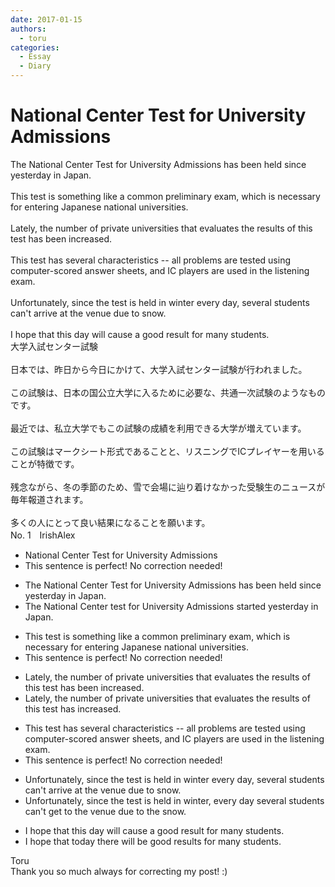 ```yaml
---
date: 2017-01-15
authors:
  - toru
categories:
  - Essay
  - Diary
---
```


<h1 id="subject_show">National Center Test for University Admissions</h1>
<div class="date" hidden>Jan 15, 2017 16:35</div>
<div id="post"><div id="body_show_ori">
The National Center Test for University Admissions has been held since yesterday in Japan.<br/><br/>This test is something like a common preliminary exam, which is necessary for entering Japanese national universities.<br/><br/>Lately, the number of private universities that evaluates the results of this test has been increased.<br/><br/>This test has several characteristics -- all problems are tested using computer-scored answer sheets, and IC players are used in the listening exam.<br/><br/>Unfortunately, since the test is held in winter every day, several students can't arrive at the venue due to snow.<br/><br/>I hope that this day will cause a good result for many students.
</div></div>

<!-- more -->

<div id="post_ja"><div id="body_show_mo">
大学入試センター試験<br/><br/>日本では、昨日から今日にかけて、大学入試センター試験が行われました。<br/><br/>この試験は、日本の国公立大学に入るために必要な、共通一次試験のようなものです。<br/><br/>最近では、私立大学でもこの試験の成績を利用できる大学が増えています。<br/><br/>この試験はマークシート形式であることと、リスニングでICプレイヤーを用いることが特徴です。<br/><br/>残念ながら、冬の季節のため、雪で会場に辿り着けなかった受験生のニュースが毎年報道されます。<br/><br/>多くの人にとって良い結果になることを願います。
</div></div>
<div id="block"><div class="first_name"> No. 1　<span class="just_name">IrishAlex</span></div><div id="block2">
<ul class="correction_field">
<li class="incorrect">National Center Test for University Admissions</li>
<li class="corrected perfect">This sentence is perfect! No correction needed!</li>
</ul>
<ul class="correction_field">
<li class="incorrect">The National Center Test for University Admissions has been held since yesterday in Japan.</li>
<li class="corrected correct">
The National Center <span class="f_blue">t</span>est for University Admissions <span class="f_blue">started </span>yesterday in Japan.
</li>
</ul>
<ul class="correction_field">
<li class="incorrect">This test is something like a common preliminary exam, which is necessary for entering Japanese national universities.</li>
<li class="corrected perfect">This sentence is perfect! No correction needed!</li>
</ul>
<ul class="correction_field">
<li class="incorrect">Lately, the number of private universities that evaluates the results of this test has been increased.</li>
<li class="corrected correct">
Lately, the number of private universities that evaluates the results of this test has increased.
</li>
</ul>
<ul class="correction_field">
<li class="incorrect">This test has several characteristics -- all problems are tested using computer-scored answer sheets, and IC players are used in the listening exam.</li>
<li class="corrected perfect">This sentence is perfect! No correction needed!</li>
</ul>
<ul class="correction_field">
<li class="incorrect">Unfortunately, since the test is held in winter every day, several students can't arrive at the venue due to snow.</li>
<li class="corrected correct">
Unfortunately, since the test is held in winter<span class="f_blue">,</span> every day several students can't <span class="f_blue">get to </span>the venue due to <span class="f_blue">the </span>snow.
</li>
</ul>
<ul class="correction_field">
<li class="incorrect">I hope that this day will cause a good result for many students.</li>
<li class="corrected correct">
I hope that <span class="f_blue">to</span>day <span class="f_blue">there </span>will <span class="f_blue">be</span> good result<span class="f_blue">s</span> for many students.
</li>
</ul>
</div><div class="name"><span class="just_name">Toru</span><br>
Thank you so much always for correcting my post! :)
</div>
</div>
